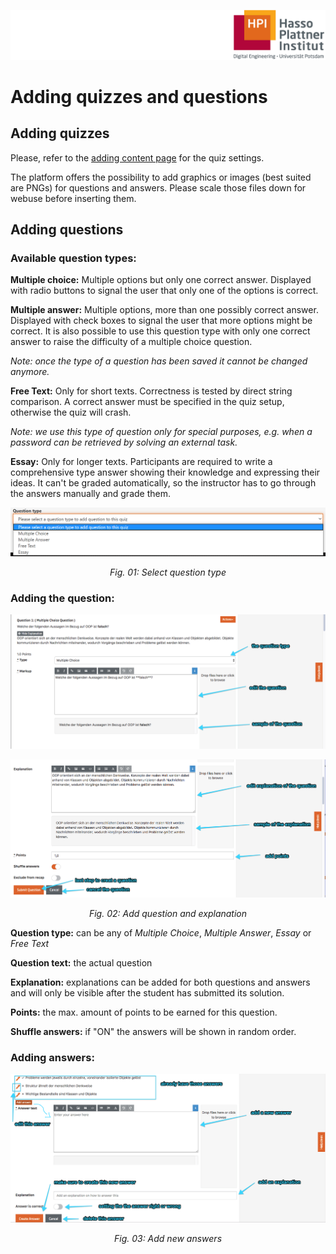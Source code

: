 ![HPI Logo](img/HPI_Logo.png)

# Adding quizzes and questions

## Adding quizzes
Please, refer to the [adding content page](https://github.com/openHPI/TeachingTeamGuidelines/blob/new_update_2020/docs/05_adding-content.md) for the quiz settings. 

The platform offers the possibility to add graphics or images (best suited are PNGs) for questions and answers. Please scale those files down for webuse before inserting them.

## Adding questions

### Available question types:

**Multiple choice:** Multiple options but only one correct answer. Displayed with radio buttons to signal the user that only one of the options is correct.

**Multiple answer:** Multiple options, more than one possibly correct answer. Displayed with check boxes to signal the user that more options might be correct. It is also possible to use this question type with only one correct answer to raise the difficulty of a multiple choice question.

*Note: once the type of a question has been saved it cannot be changed anymore.*

**Free Text:** Only for short texts. Correctness is tested by direct string comparison. 
A correct answer must be specified in the quiz setup, otherwise the quiz will crash.

*Note: we use this type of question only for special purposes, e.g. when a password can be retrieved by solving an external task.*

**Essay:** Only for longer texts. Participants are required to write a comprehensive type answer showing their knowledge and expressing their ideas. It can't be graded automatically, so the instructor has to go through the answers manually and grade them.

<center>

![course structure](img/07/question_type.png)

*Fig. 01: Select question type*
</center>

### Adding the question:

<center>

![course structure](img/07/question_sample1.png)

![course structure](img/07/question_sample2.png)

*Fig. 02: Add question and explanation*
</center>

**Question type:** can be any of *Multiple Choice*, *Multiple Answer*, *Essay* or *Free Text*

**Question text:** the actual question

**Explanation:** explanations can be added for both questions and answers and will only be visible after the student has submitted its solution.

**Points:** the max. amount of points to be earned for this question.

**Shuffle answers:** if "ON" the answers will be shown in random order.

### Adding answers:

<center>

![course structure](img/07/add_answers_sample.png)

*Fig. 03: Add new answers*
</center>